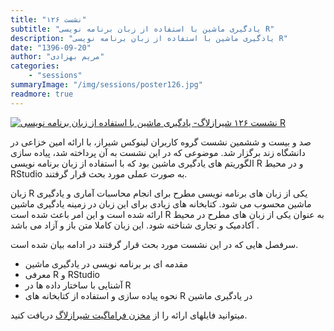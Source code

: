 ```yaml
---
title: "نشست ۱۲۶"
subtitle: "یادگیری ماشین با استفاده از زبان برنامه نویسی R"
description: "یادگیری ماشین با استفاده از زبان برنامه نویسی R"
date: "1396-09-20"
author: "مریم بهزادی"
categories:
    - "sessions"
summaryImage: "/img/sessions/poster126.jpg"
readmore: true
---
```

[![نشست ۱۲۶ شیرازلاگ- یادگیری ماشین با استفاده از زبان برنامه نویسی R](/img/sessions/poster126.jpg)](/img/sessions/poster126.jpg)

صد و بیست و ششمین نشست گروه کاربران لینوکس شیراز، با ارائه امین خزاعی در دانشگاه زند برگزار شد. موضوعی که در این نشست به آن پرداخته شد، پیاده سازی الگوریتم های یادگیری ماشین بود که با استفاده از زبان برنامه نویسی R و در محیط RStudio به صورت عملی مورد بحث قرار گرفتند.

زبان R یکی از زبان های برنامه نویسی مطرح برای انجام محاسبات آماری و یادگیری ماشین محسوب می شود. کتابخانه های زیادی برای این زبان در زمینه یادگیری ماشین ارائه شده است و این امر باعث شده است R به عنوان یکی از زبان های مطرح در محیط آکادمیک و تجاری شناخته شود. این زبان کاملا متن باز و آزاد می باشد .

سرفصل هایی که در این نشست مورد بحث قرار گرفتند در ادامه بیان شده است.

* مقدمه ای بر برنامه نویسی در یادگیری ماشین
* معرفی R و RStudio
* آشنایی با ساختار داده ها در R
* نحوه پیاده سازی و استفاده از کتابخانه های R در یادگیری ماشین

میتوانید فایلهای ارائه را از [مخزن فراماگیت شیرازلاگ](https://framagit.org/shirazlug/resources/-/tree/master/presentations%2Fsession_126) دریافت کنید.
